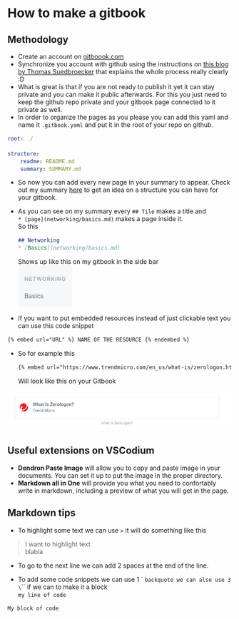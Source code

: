 # How to make a gitbook

## Methodology

- Create an account on [gitboook.com](https://www.gitbook.com/)
- Synchronize you account with github using the instructions on [this blog by Thomas Suedbroecker](https://suedbroecker.net/2020/05/14/get-started-with-gitbook-and-github-a-small-guide/) that explains the whole process really clearly :D
- What is great is that if you are not ready to publish it yet it can stay private and you can make it public afterwards. For this you just need to keep the github repo private and your gitbook page connected to it private as well.
- In order to organize the pages as you please you can add this yaml and name it `.gitbook.yaml` and put it in the root of your repo on github.

```yaml
root: ./

structure:  
    readme: README.md  
    summary: SUMMARY.md
```

- So now you can add every new page in your summary to appear. Check out my summary [here](https://github.com/CSbyGB/pentips/blob/main/SUMMARY.md) to get an idea on a structure you can have for your gitbook.
- As you can see on my summary every `## Tile` makes a title and  
  `* [page](networking/basics.md)` makes a page inside it.  
  So this  
  
  ```md
  ## Networking
  * [Basics](networking/basics.md)
  ```
  
  Shows up like this on my gitbook in the side bar  
  ![example](../.res/2022-10-18-09-06-13.png)
- If you want to put embedded resources instead of just clickable text you can use this code snippet 

```txt
{% embed url="URL" %} NAME OF THE RESOURCE {% endembed %}
```

- So for example this  

  ```html
  {% embed url="https://www.trendmicro.com/en_us/what-is/zerologon.html" %} What is ZeroLogon? {% endembed %}
  ```  

  Will look like this on your Gitbook  

![example](../.res/2022-10-18-15-34-51.png)

## Useful extensions on VSCodium

- **Dendron Paste Image** will allow you to copy and paste image in your documents. You can set it up to put the image in the proper directory.
- **Markdown all in One** will provide you what you need to confortably write in markdown, including a preview of what you will get in the page.

## Markdown tips

- To highlight some text we can use `>` it will do something like this  

> I want to highlight text  
> blabla

- To go to the next line we can add 2 spaces at the end of the line.

- To add some code snippets we can use 1 \` `backquote we can also use 3 \`\`\` if we can to make it a block  
`my line of code`
```
My block of code
```

